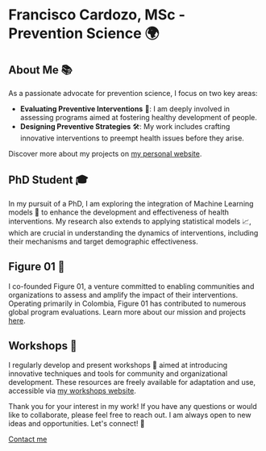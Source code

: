 # Francisco Cardozo, MSc - Prevention Science 🌍

## About Me 📚
As a passionate advocate for prevention science, I focus on two key areas:

- **Evaluating Preventive Interventions** 🧐: I am deeply involved in assessing programs aimed at fostering healthy development of people.
- **Designing Preventive Strategies** 🛠️: My work includes crafting innovative interventions to preempt health issues before they arise.

Discover more about my projects on [my personal website](https://focardozom.github.io).

## PhD Student 🎓
In my pursuit of a PhD, I am exploring the integration of Machine Learning models 🤖 to enhance the development and effectiveness of health interventions. My research also extends to applying statistical models 📈, which are crucial in understanding the dynamics of interventions, including their mechanisms and target demographic effectiveness.

## Figure 01 🏢
I co-founded Figure 01, a venture committed to enabling communities and organizations to assess and amplify the impact of their interventions. Operating primarily in Colombia, Figure 01 has contributed to numerous global program evaluations. Learn more about our mission and projects [here](https://www.figura01.com).

## Workshops 🚧
I regularly develop and present workshops 🏫 aimed at introducing innovative techniques and tools for community and organizational development. These resources are freely available for adaptation and use, accessible via [my workshops website](https://focardozom.github.io/workshops/).

Thank you for your interest in my work! If you have any questions or would like to collaborate, please feel free to reach out. I am always open to new ideas and opportunities. Let's connect! 🤝

[Contact me](mailto:foc9@miami.edu)
